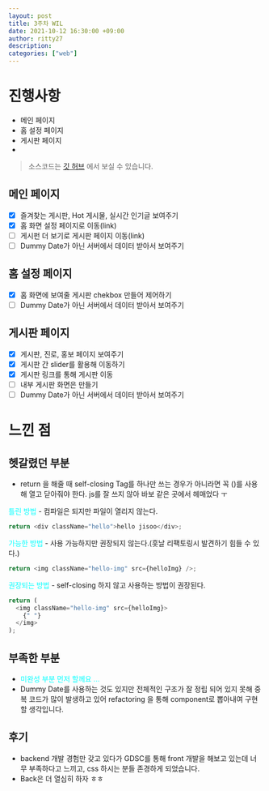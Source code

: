 ```yaml
---
layout: post
title: 3주차 WIL
date: 2021-10-12 16:30:00 +09:00
author: ritty27
description:
categories: ["web"]
---
```


# 진행사항

- 메인 페이지
- 홈 설정 페이지
- 게시판 페이지
-

> 소스코드는 <a href="https://github.com/ritty27/GDSC_Web_Front" target="_blank" rel="noopener">깃 허브</a> 에서 보실 수 있습니다.

## 메인 페이지

- [x] 즐겨찾는 게시판, Hot 게시물, 실시간 인기글 보여주기
- [x] 홈 화면 설정 페이지로 이동(link)
- [ ] 게시펀 더 보기로 게시판 페이지 이동(link)
- [ ] Dummy Date가 아닌 서버에서 데이터 받아서 보여주기

## 홈 설정 페이지

- [x] 홈 화면에 보여줄 게시판 chekbox 만들어 제어하기
- [ ] Dummy Date가 아닌 서버에서 데이터 받아서 보여주기

## 게시판 페이지

- [x] 게시판, 진로, 홍보 페이지 보여주기
- [x] 게시판 간 slider를 활용해 이동하기
- [x] 게시판 링크를 통해 게시판 이동
- [ ] 내부 게시판 화면은 만들기
- [ ] Dummy Date가 아닌 서버에서 데이터 받아서 보여주기

# 느낀 점

## 헷갈렸던 부분

- return 을 해줄 때 self-closing Tag를 하나만 쓰는 경우가 아니라면 꼭 ()를 사용해 열고 닫아줘야 한다. js를 잘 쓰지 않아 바보 같은 곳에서 헤매었다 ㅜ

<span style="color:cyan">틀린 방법</span> - 컴파일은 되지만 파일이 열리지 않는다.

```javascript
return <div className="hello">hello jisoo</div>;
```

<span style="color:cyan">가능한 방법</span> - 사용 가능하지만 권장되지 않는다.(훗날 리팩토링시 발견하기 힘들 수 있다.)

```javascript
return <img className="hello-img" src={helloImg} />;
```

<span style="color:cyan">권장되는 방법</span> - self-closing 하지 않고 사용하는 방법이 권장된다.

```javascript
return (
  <img className="hello-img" src={helloImg}>
    {" "}
  </img>
);
```

## 부족한 부분

- <span style="color:cyan">미완성 부분 먼저 할께요 ...</span>
- Dummy Date를 사용하는 것도 있지만 전체적인 구조가 잘 정립 되어 있지 못해 중복 코드가 많이 발생하고 있어 refactoring 을 통해 component로 뽑아내여 구현 할 생각입니다.

## 후기

- backend 개발 경험만 갖고 있다가 GDSC를 통해 front 개발을 해보고 있는데 너무 부족하다고 느끼고, css 하시는 분들 존경하게 되었습니다.
- Back은 더 열심히 하자 ㅎㅎ
